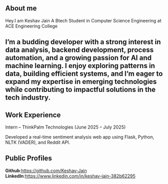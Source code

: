 **About me**
--------
Hey.I am Keshav Jain
A Btech Student in Computer Science Engineering at ACE Engineering College

I’m a budding developer with a strong interest in data analysis, backend development, process automation, and a growing passion for AI and machine learning. I enjoy exploring patterns in data, building efficient systems, and I’m eager to expand my expertise in emerging technologies while contributing to impactful solutions in the tech industry.
------------------------------------------


**Work Experience**
---------------
Intern – ThinkPalm Technologies (June 2025 – July 2025)

Developed a real-time sentiment analysis web app using Flask, Python, NLTK (VADER), and Reddit API.

**Public Profiles**
---------------
**Github**:https://github.com/Keshav-Jain
**LinkedIn**:https://www.linkedin.com/in/keshav-jain-382b62295